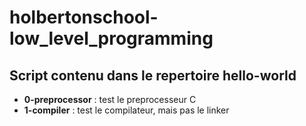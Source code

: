 # holbertonschool-low_level_programming

## Script contenu dans le repertoire hello-world

- **0-preprocessor** : test le preprocesseur C
- **1-compiler** : test le compilateur, mais pas le linker
